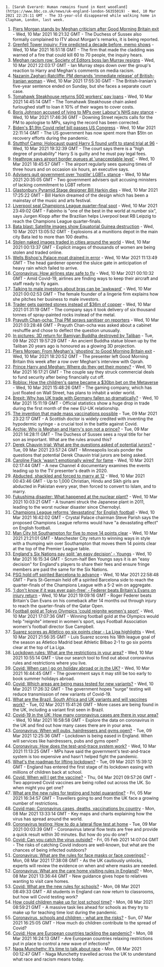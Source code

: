 
    1. [Sarah Everard: Human remains found in Kent woodland](https://www.bbc.co.uk/news/uk-england-london-56355019) - Wed, 10 Mar 2021 22:25:11 GMT - The 33-year-old disappeared while walking home in Clapham, London, last week.
1. [Piers Morgan stands by Meghan criticism after Good Morning Britain exit](https://www.bbc.co.uk/news/entertainment-arts-56343768) - Wed, 10 Mar 2021 16:21:32 GMT - The Duchess of Sussex also formally complained to ITV about Morgan's remarks, it is being reported.
1. [Grenfell Tower inquiry: Fire predicted a decade before, memo shows](https://www.bbc.co.uk/news/uk-56350123) - Wed, 10 Mar 2021 16:51:18 GMT - The firm that made the cladding was warned of a fire that could kill 60 to 70 people, the inquiry hears.
1. [Meghan racism row: Society of Editors boss Ian Murray resigns](https://www.bbc.co.uk/news/uk-56355274) - Wed, 10 Mar 2021 22:03:17 GMT - Ian Murray steps down over the group's reaction to Harry and Meghan's comments on media racism.
1. [Nazanin Zaghari-Ratcliffe: PM demands 'immediate release' of British-Iranian woman](https://www.bbc.co.uk/news/uk-56353196) - Wed, 10 Mar 2021 17:55:30 GMT - The British-Iranian's five-year sentence ended on Sunday, but she faces a separate court case.
1. [Tomahawk Steakhouse returns 500 workers' pay loans](https://www.bbc.co.uk/news/uk-england-56348389) - Wed, 10 Mar 2021 14:45:14 GMT - The Tomahawk Steakhouse chain asked furloughed staff to loan it 10% of their wages to cover costs.
1. [Boris Johnson accused of lying to MPs over Labour's NHS pay stance](https://www.bbc.co.uk/news/uk-politics-56350476) - Wed, 10 Mar 2021 17:46:36 GMT - Downing Street rejects calls for the PM to apologise to MPs, saying the record has been corrected.
1. [Biden's $1.9tn Covid relief bill passes US Congress](https://www.bbc.co.uk/news/world-us-canada-56350463) - Wed, 10 Mar 2021 22:11:14 GMT - The US government has now spent more than $5tn on recovery efforts during the pandemic.
1. [Stutthof Camp: Holocaust guard Harry S found unfit to stand trial at 96](https://www.bbc.co.uk/news/world-europe-56353913) - Wed, 10 Mar 2021 19:32:39 GMT - The court says there is a "high degree of probability" Harry S is guilty and he must pay legal fees.
1. [Heathrow says airport border queues at 'unacceptable level'](https://www.bbc.co.uk/news/business-56344287) - Wed, 10 Mar 2021 18:45:57 GMT - The airport regularly sees queuing times of three hours and on occasion six hours, an executive says.
1. [Advisers quit government over 'hostile' LGBT+ stance](https://www.bbc.co.uk/news/uk-politics-56353313) - Wed, 10 Mar 2021 20:35:05 GMT - Two government advisers quit accusing ministers of lacking commitment to LGBT reform
1. [Glastonbury Pyramid Stage designer Bill Harkin dies](https://www.bbc.co.uk/news/uk-england-somerset-56344065) - Wed, 10 Mar 2021 17:25:22 GMT - Bill Harkin dreamed of the design which has been a mainstay of the music and arts festival.
1. [Liverpool seal Champions League quarter-final spot](https://www.bbc.co.uk/sport/football/56337829) - Wed, 10 Mar 2021 23:49:02 GMT - Fabinho is "one of the best in the world at number six", says Jurgen Klopp after the Brazilian helps Liverpool beat RB Leipzig to reach the Champions League quarter-finals.
1. [Bata blast: Satellite images show Equatorial Guinea destruction](https://www.bbc.co.uk/news/world-africa-56337856) - Wed, 10 Mar 2021 13:05:52 GMT - Explosions at a munitions depot in the main city Bata led to more than 100 deaths.
1. [Stolen naked images traded in cities around the world](https://www.bbc.co.uk/news/uk-56333561) - Wed, 10 Mar 2021 00:13:37 GMT - Explicit images of thousands of women are being stolen and traded online.
1. [Wells Bishop's Palace moat drained in error](https://www.bbc.co.uk/news/uk-england-somerset-56345521) - Wed, 10 Mar 2021 11:13:49 GMT - The head gardener opened the sluice gate in anticipation of heavy rain which failed to arrive.
1. [Coronavirus: How airlines stay safe to fly](https://www.bbc.co.uk/news/business-56335125) - Wed, 10 Mar 2021 00:10:32 GMT - Amid Covid-19, airlines are finding ways to keep their aircraft and staff ready to fly again.
1. [Talking to male investors about bras can be 'awkward'](https://www.bbc.co.uk/news/business-56294680) - Wed, 10 Mar 2021 00:02:53 GMT - The female founder of a lingerie firm explains how she pitches her business to male investors.
1. [Trader gets painted stones instead of $36m of copper](https://www.bbc.co.uk/news/business-56330378) - Wed, 10 Mar 2021 01:31:19 GMT - The company says it took delivery of six thousand tonnes of spray-painted rocks instead of the metal.
1. [Prayuth Chan-ocha: Thai PM sprays sanitiser on reporters](https://www.bbc.co.uk/news/world-asia-56342860) - Wed, 10 Mar 2021 03:28:48 GMT - Prayuth Chan-ocha was asked about a cabinet reshuffle and chose to deflect the question unusually.
1. [In pictures: 3D return for Bamiyan Buddha destroyed by Taliban](https://www.bbc.co.uk/news/world-asia-56337042) - Tue, 09 Mar 2021 19:57:29 GMT - An ancient Buddha statue blown up by the Taliban 20 years ago is honoured as a glowing 3D projection.
1. [Piers Morgan: From Meghan's 'ghosting' to Good Morning Britain exit](https://www.bbc.co.uk/news/entertainment-arts-56326337) - Wed, 10 Mar 2021 18:20:52 GMT - The presenter left Good Morning Britain this week after a row over Meghan's interview with Oprah.
1. [Prince Harry and Meghan: Where do they get their money?](https://www.bbc.co.uk/news/explainers-51047186) - Wed, 10 Mar 2021 16:17:21 GMT - The couple say they struck commercial deals to fund security after being financially cut off.
1. [Roblox: How the children's game became a $30bn bet on the Metaverse](https://www.bbc.co.uk/news/technology-56345586) - Wed, 10 Mar 2021 15:48:26 GMT - The gaming company, which has just floated on Wall Street, has plans to inhabit a wider world.
1. [Brexit: Why has UK trade with Germany fallen so dramatically?](https://www.bbc.co.uk/news/56347096) - Wed, 10 Mar 2021 15:11:19 GMT - Official statistics show a huge drop in trade during the first month of the new EU-UK relationship.
1. [The invention that made mass vaccinations possible](https://www.bbc.co.uk/news/uk-scotland-55676034) - Tue, 09 Mar 2021 23:22:17 GMT - A Scottish doctor is widely credited with inventing the hypodermic syringe - a crucial tool in the battle against Covid.
1. [Archie: Why is Meghan and Harry's son not a prince?](https://www.bbc.co.uk/news/uk-56325934) - Tue, 09 Mar 2021 14:28:11 GMT - The Duchess of Sussex sees a royal title for her son as important. What are the rules around this?
1. [Derek Chauvin trial: What are the questions asked of potential jurors?](https://www.bbc.co.uk/news/world-us-canada-56324045) - Tue, 09 Mar 2021 23:57:24 GMT - Minneapolis locals ponder the questions that potential Derek Chauvin trial jurors are being asked.
1. [Caroline Flack 'wasn't emotionally wired' for fame](https://www.bbc.co.uk/news/entertainment-arts-56232989) - Wed, 10 Mar 2021 02:17:44 GMT - A new Channel 4 documentary examines the events leading up to the TV presenter's death in 2020.
1. [Abducted, shackled and forced to marry at 12](https://www.bbc.co.uk/news/stories-56337182) - Wed, 10 Mar 2021 00:43:46 GMT - Up to 1,000 Christian, Hindu and Sikh girls are abducted in Pakistan every year, then forced to convert to Islam, and to marry.
1. [Fukushima disaster: What happened at the nuclear plant?](https://www.bbc.co.uk/news/world-asia-56252695) - Wed, 10 Mar 2021 10:03:21 GMT - A tsunami struck the Japanese plant in 2011, leading to the worst nuclear disaster since Chernobyl.
1. [Champions League reforms 'devastating' for English football](https://www.bbc.co.uk/sport/football/56350964) - Wed, 10 Mar 2021 16:42:02 GMT - Crystal Palace chairman Steve Parish says the proposed Champions League reforms would have "a devastating effect" on English football.
1. [Man City hit Southampton for five to move 14 points clear](https://www.bbc.co.uk/sport/football/56261437) - Wed, 10 Mar 2021 21:21:01 GMT - Manchester City return to winning ways in style with a thumping win over Southampton that moves them 14 points clear at the top of the Premier League table.
1. [England's Six Nations pay split 'an easy decision' - Youngs](https://www.bbc.co.uk/sport/rugby-union/56351194) - Wed, 10 Mar 2021 16:15:34 GMT - Scrum-half Ben Youngs says it is an "easy decision" for England's players to share their fees and ensure fringe members are paid the same for the Six Nations.
1. [PSG hold off spirited Barcelona to advance](https://www.bbc.co.uk/sport/football/56335495) - Wed, 10 Mar 2021 22:58:48 GMT - Paris St-Germain held off a spirited Barcelona side to reach the quarter-finals of the Champions League with a 5-2 win on aggregate.
1. ['I don't know if it was ever pain-free' - Federer beats Britain's Evans on injury return](https://www.bbc.co.uk/sport/tennis/56350177) - Wed, 10 Mar 2021 19:09:16 GMT - Roger Federer beats Britain's Dan Evans on his comeback after 14 months out through injury to reach the quarter-finals of the Qatar Open.
1. [Football gold at Tokyo Olympics 'could reignite women's sport'](https://www.bbc.co.uk/sport/football/56352269) - Wed, 10 Mar 2021 17:07:36 GMT - Winning football gold at the Olympics would help "reignite" interest in women's sport, says Football Association women's football director Sue Campbell.
1. [Suarez scores as Atletico go six points clear - La Liga highlights](https://www.bbc.co.uk/sport/av/football/56355604) - Wed, 10 Mar 2021 21:56:35 GMT - Luis Suarez scores his 18th league goal of the season as Atletico Madrid beat Athletic Bilbao 2-1 to go six points clear at the top of La Liga.
1. [Lockdown rules: What are the restrictions in your area?](https://www.bbc.co.uk/news/uk-54373904) - Wed, 10 Mar 2021 10:55:14 GMT - Use our search tool to find out about coronavirus rules and restrictions where you live.
1. [Covid: When can I go on holiday abroad or in the UK?](https://www.bbc.co.uk/news/explainers-52646738) - Wed, 10 Mar 2021 16:44:45 GMT - The government says it may still be too early to book summer holidays abroad.
1. [Covid: Which areas are being mass tested for new variants?](https://www.bbc.co.uk/news/explainers-54872039) - Wed, 10 Mar 2021 17:26:32 GMT - The government hopes "surge" testing will reduce transmission of new variants of Covid-19.
1. [What are the Brazil, South Africa and UK variants and will vaccines work?](https://www.bbc.co.uk/news/health-55659820) - Tue, 02 Mar 2021 15:41:26 GMT - More cases are being found in the UK, including a variant first seen in Brazil.
1. [Covid-19 in the UK: How many coronavirus cases are there in your area?](https://www.bbc.co.uk/news/uk-51768274) - Wed, 10 Mar 2021 16:58:58 GMT - Explore the data on coronavirus in the UK and find out how many cases there are in your area.
1. [Coronavirus: When will pubs, hairdressers and gyms open?](https://www.bbc.co.uk/news/explainers-53349989) - Tue, 09 Mar 2021 12:25:36 GMT - Lockdown is being eased in England. When will services like hairdressers, pubs and gyms open?
1. [Coronavirus: How does the test-and-trace system work?](https://www.bbc.co.uk/news/explainers-52442754) - Wed, 10 Mar 2021 11:13:25 GMT - MPs have said the government's test-and-trace system is too expensive and hasn't helped fight the pandemic.
1. [What's the roadmap for lifting lockdown?](https://www.bbc.co.uk/news/explainers-52530518) - Tue, 09 Mar 2021 15:39:12 GMT - England has entered the first stage of its lockdown easing with millions of children back at school.
1. [Covid: When will I get the vaccine?](https://www.bbc.co.uk/news/health-55045639) - Thu, 04 Mar 2021 09:57:26 GMT - Two approved Covid vaccines are being rolled out across the UK. So when might you get one?
1. [What are the new rules for testing and hotel quarantine?](https://www.bbc.co.uk/news/explainers-52544307) - Fri, 05 Mar 2021 16:34:57 GMT - Travellers going to and from the UK face a growing number of restrictions.
1. [Covid map: Coronavirus cases, deaths, vaccinations by country](https://www.bbc.co.uk/news/world-51235105) - Mon, 08 Mar 2021 13:33:14 GMT - Key maps and charts explaining how the virus has spread around the world.
1. [Coronavirus testing: How to do a lateral flow test at home](https://www.bbc.co.uk/news/health-56326456) - Tue, 09 Mar 2021 00:03:39 GMT - Coronavirus lateral flow tests are free and provide a quick result within 30 minutes. But how do you do one?
1. [Covid: Can you catch the virus outside?](https://www.bbc.co.uk/news/explainers-55680305) - Fri, 05 Feb 2021 14:07:04 GMT - The risks of catching Covid indoors are well-known, but what are the chances of being infected outdoors?
1. [Coronavirus: What are the rules for face masks or face coverings?](https://www.bbc.co.uk/news/health-51205344) - Mon, 08 Mar 2021 17:38:08 GMT - As the UK cautiously unlocks, experts will review the evidence on when and where masks are needed.
1. [Coronavirus: What are the care home visiting rules in England?](https://www.bbc.co.uk/news/explainers-53503712) - Mon, 08 Mar 2021 13:36:44 GMT - New guidance gives hope to relatives wanting to visit care homes.
1. [Covid: What are the new rules for schools?](https://www.bbc.co.uk/news/education-51643556) - Mon, 08 Mar 2021 08:49:33 GMT - All students in England can now return to classrooms, but how will Covid testing work?
1. [How could children make up for lost school time?](https://www.bbc.co.uk/news/explainers-55938837) - Mon, 08 Mar 2021 08:59:21 GMT - A massive task lies ahead for schools as they try to make up for teaching time lost during the pandemic.
1. [Coronavirus, schools and children - what are the risks?](https://www.bbc.co.uk/news/health-52003804) - Sun, 07 Mar 2021 16:25:05 GMT - How much do children contribute to the spread of Covid?
1. [Covid: How are European countries tackling the pandemic?](https://www.bbc.co.uk/news/explainers-53640249) - Mon, 08 Mar 2021 16:24:13 GMT - Are European countries relaxing restrictions put in place to control a new wave of infections?
1. [Naga Munchetty: It’s time to talk about race](https://www.bbc.co.uk/news/stories-56253480) - Mon, 08 Mar 2021 00:12:47 GMT - Naga Munchetty travelled across the UK to understand what race and racism means today.

